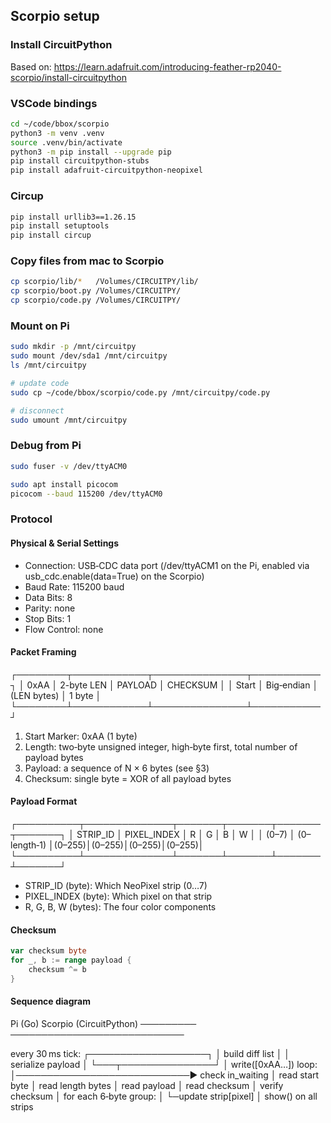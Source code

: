 
## Scorpio setup

### Install CircuitPython

Based on:
https://learn.adafruit.com/introducing-feather-rp2040-scorpio/install-circuitpython

### VSCode bindings

```bash
cd ~/code/bbox/scorpio
python3 -m venv .venv
source .venv/bin/activate
python3 -m pip install --upgrade pip
pip install circuitpython-stubs
pip install adafruit-circuitpython-neopixel
```

### Circup

```bash
pip install urllib3==1.26.15
pip install setuptools
pip install circup
```

### Copy files from mac to Scorpio

```bash
cp scorpio/lib/*   /Volumes/CIRCUITPY/lib/
cp scorpio/boot.py /Volumes/CIRCUITPY/
cp scorpio/code.py /Volumes/CIRCUITPY/
```


### Mount on Pi

```bash
sudo mkdir -p /mnt/circuitpy
sudo mount /dev/sda1 /mnt/circuitpy
ls /mnt/circuitpy

# update code
sudo cp ~/code/bbox/scorpio/code.py /mnt/circuitpy/code.py

# disconnect
sudo umount /mnt/circuitpy
```

### Debug from Pi

```bash
sudo fuser -v /dev/ttyACM0

sudo apt install picocom
picocom --baud 115200 /dev/ttyACM0
```

### Protocol

#### Physical & Serial Settings

- Connection: USB‑CDC data port (/dev/ttyACM1 on the Pi, enabled via usb_cdc.enable(data=True) on the Scorpio)
- Baud Rate: 115200 baud
- Data Bits: 8
- Parity: none
- Stop Bits: 1
- Flow Control: none

#### Packet Framing

┌────────┬────────────┬───────────────┬───────────┐
│ 0xAA   │ 2-byte LEN │   PAYLOAD     │ CHECKSUM  │
│ Start  │ Big‑endian │ (LEN bytes)   │ 1 byte    │
└────────┴────────────┴───────────────┴───────────┘

1. Start Marker: 0xAA (1 byte)
2. Length: two‑byte unsigned integer, high‑byte first, total number of payload bytes
3. Payload: a sequence of N × 6 bytes (see §3)
4. Checksum: single byte = XOR of all payload bytes

#### Payload Format

┌──────────┬──────────────┬───────┬───────┬───────┬───────┐
│ STRIP_ID │ PIXEL_INDEX  │  R    │  G    │  B    │  W    │
│  (0–7)   │ (0–length‑1) │(0–255)│(0–255)│(0–255)│(0–255)│
└──────────┴──────────────┴───────┴───────┴───────┴───────┘

- STRIP_ID (byte): Which NeoPixel strip (0…7)
- PIXEL_INDEX (byte): Which pixel on that strip
- R, G, B, W (bytes): The four color components

#### Checksum

```go
var checksum byte
for _, b := range payload {
    checksum ^= b
}
```

#### Sequence diagram

Pi (Go)                                     Scorpio (CircuitPython)
─────────                                   ────────────────────────────

 every 30 ms tick:
   ┌───────────────────┐
   │ build diff list   │
   │ serialize payload │
   └───┬───────────────┘
       │ write([0xAA…])               loop:
       │────────────────────────────▶ check in_waiting
       │                             read start byte
       │                             read length bytes
       │                             read payload
       │                             read checksum
       │                             verify checksum
       │                             for each 6‑byte group:
       │                             └─update strip[pixel]
       │                             show() on all strips
